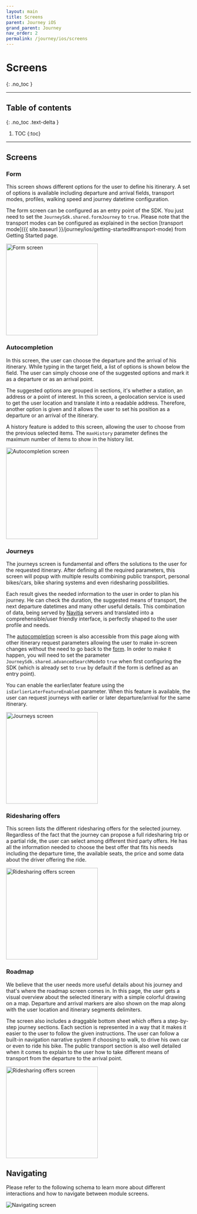 ```yaml
---
layout: main
title: Screens
parent: Journey iOS
grand_parent: Journey
nav_order: 2
permalink: /journey/ios/screens
---
```


# Screens
{: .no_toc }

---

## Table of contents
{: .no_toc .text-delta }

1. TOC
{:toc}

---

## Screens

### Form

This screen shows different options for the user to define his itinerary. A set of options is available including departure and arrival fields, transport modes, profiles, walking speed and journey datetime configuration.

The form screen can be configured as an entry point of the SDK. You just need to set the `JourneySdk.shared.formJourney` to `true`.
Please note that the transport modes can be configured as explained in the section [transport mode]({{ site.baseurl }}/journey/ios/getting-started#transport-mode) from Getting Started page.

<img src="{{ site.baseurl }}/assets/img/journey_ios_form_screen.png" alt="Form screen" width="250"/>

### Autocompletion

In this screen, the user can choose the departure and the arrival of his itinerary. While typing in the target field, a list of options is shown below the field. The user can simply choose one of the suggested options and mark it as a departure or as an arrival point.

The suggested options are grouped in sections, it's whether a station, an address or a point of interest.
In this screen, a geolocation service is used to get the user location and translate it into a readable address. Therefore, another option is given and it allows the user to set his position as a departure or an arrival of the itinerary.

A history feature is added to this screen, allowing the user to choose from the previous selected items. The `maxHistory` parameter defines the maximum number of items to show in the history list.

<img src="{{ site.baseurl }}/assets/img/journey_ios_autocompletion_screen.png" alt="Autocompletion screen" width="250"/>

### Journeys

The journeys screen is fundamental and offers the solutions to the user for the requested itinerary.
After defining all the required parameters, this screen will popup with multiple results combining public transport, personal bikes/cars, bike sharing systems and even ridesharing possibilities.

Each result gives the needed information to the user in order to plan his journey. He can check the duration, the suggested means of transport, the next departure datetimes and many other useful details. This combination of data, being served by [Navitia](http://doc.navitia.io) servers and translated into a comprehensible/user friendly interface, is perfectly shaped to the user profile and needs.

The [autocompletion](#autocompletion) screen is also accessible from this page along with other itinerary request parameters allowing the user to make in-screen changes without the need to go back to the [form](#form). In order to make it happen, you will need to set the parameter `JourneySdk.shared.advancedSearchMode`to `true` when first configuring the SDK (which is already set to `true` by default if the form is defined as an entry point).

You can enable the earlier/later feature using the `isEarlierLaterFeatureEnabled` parameter. When this feature is available, the user can request journeys with earlier or later departure/arrival for the same itinerary.

<img src="{{ site.baseurl }}/assets/img/journey_ios_journeys_screen.png" alt="Journeys screen" width="250"/>

### Ridesharing offers

This screen lists the different ridesharing offers for the selected journey. Regardless of the fact that the journey can propose a full ridesharing trip or a partial ride, the user can select among different third party offers. He has all the information needed to choose the best offer that fits his needs including the departure time, the available seats, the price and some data about the driver offering the ride.

<img src="{{ site.baseurl }}/assets/img/journey_ios_ridesharing_offers_screen.png" alt="Ridesharing offers screen" width="250"/>

### Roadmap

We believe that the user needs more useful details about his journey and that's where the roadmap screen comes in. In this page, the user gets a visual overview about the selected itinerary with a simple colorful drawing on a map. Departure and arrival markers are also shown on the map along with the user location and itinerary segments delimiters.

The screen also includes a draggable bottom sheet which offers a step-by-step journey sections. Each section is represented in a way that it makes it easier to the user to follow the given instructions. The user can follow a built-in navigation narrative system if choosing to walk, to drive his own car or even to ride his bike. The public transport section is also well detailed when it comes to explain to the user how to take different means of transport from the departure to the arrival point.

<img src="{{ site.baseurl }}/assets/img/journey_ios_roadmap_screen.png" alt="Ridesharing offers screen" width="250"/>

## Navigating

Please refer to the following schema to learn more about different interactions and how to navigate between module screens.

<img src="{{ site.baseurl }}/assets/img/journey_ios_navigating.png" alt="Navigating screen"/>
